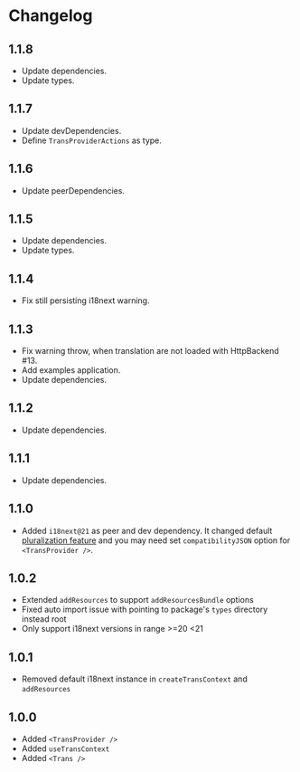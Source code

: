 # Changelog

## 1.1.8

- Update dependencies.
- Update types.

## 1.1.7

- Update devDependencies.
- Define `TransProviderActions` as type.

## 1.1.6

- Update peerDependencies.

## 1.1.5

- Update dependencies.
- Update types.

## 1.1.4

- Fix still persisting i18next warning.

## 1.1.3

- Fix warning throw, when translation are not loaded with HttpBackend #13.
- Add examples application.
- Update dependencies.

## 1.1.2

- Update dependencies.

## 1.1.1

- Update dependencies.

## 1.1.0

- Added `i18next@21` as peer and dev dependency. It changed default [pluralization feature](https://www.i18next.com/misc/migration-guide#json-format-v4-pluralization)
  and you may need set `compatibilityJSON` option for `<TransProvider />`.

## 1.0.2

- Extended `addResources` to support `addResourcesBundle` options
- Fixed auto import issue with pointing to package's `types` directory instead root
- Only support i18next versions in range >=20 <21

## 1.0.1

- Removed default i18next instance in `createTransContext` and `addResources`

## 1.0.0

- Added `<TransProvider />`
- Added `useTransContext`
- Added `<Trans />`
